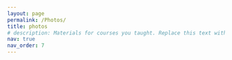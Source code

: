 ```yaml
---
layout: page
permalink: /Photos/
title: photos
# description: Materials for courses you taught. Replace this text with your description.
nav: true
nav_order: 7
---
```


<!-- For now, this page is assumed to be a static description of your courses. You can convert it to a collection similar to `_projects/` so that you can have a dedicated page for each course.

Organize your courses by years, topics, or universities, however you like! -->
